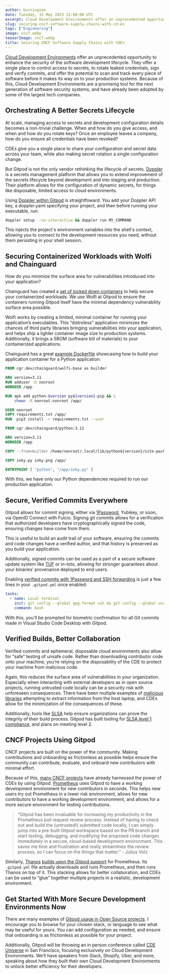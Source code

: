 ```yaml
---
author: burningion
date: Tuesday, 15 May 2023 11:00:00 UTC
excerpt: Cloud Development Environments offer an unprecedented opportunity to enhance the security of the software development lifecycle. They offer a single place to control access to secrets, to rotate leaked credentials, sign and verify commits, and offer the potential to scan and track every piece of software before it makes its way on to your production systems.
slug: securing-cncf-software-supply-chains-with-cd-es
tags: ["Engineering"]
image: cncf.webp
teaserImage: cncf.webp
title: Securing CNCF Software Supply Chains with CDEs
---
```


<script context="module">
  export const prerender = true;
</script>

[Cloud Development Environments](https://www.gitpod.io/cde) offer an unprecedented opportunity to enhance the security of the software development lifecycle. They offer a single place to control access to secrets, to rotate leaked credentials, sign and verify commits, and offer the potential to scan and track every piece of software before it makes its way on to your production systems. Because of this, Cloud Development Environments are a promising tool for the next generation of software security systems, and have already been adopted by some of the largest tech companies.

## Orchestrating A Better Secrets Lifecycle

At scale, managing access to secrets and development configuration details becomes a non-trivial challenge. When and how do you give access, and when and how do you rotate keys? Once an employee leaves a company, how do you ensure all credentials have been revoked?

CDEs give you a single place to share your configuration and secret data across your team, while also making secret rotation a single configuration change.

But Gitpod is not the only vendor rethinking the lifecycle of secrets. [Doppler](https://www.doppler.com/) is a secrets management platform that allows you to extend improvement of the secrets lifecycle beyond development and into staging and production. Their platform allows for the configuration of dynamic secrets, for things like disposable, limited access to cloud environments.

Using [Doppler within Gitpod](https://www.gitpod.io/blog/securely-manage-development-secrets-with-doppler-and-gitpod) is straightfoward. You add your Doppler API key, a doppler.yaml specifying your project, and then before running your executable, run:

```bash
doppler setup --no-interactive && doppler run MY_COMMAND
```

This injects the project's environment variables into the shell's context, allowing you to connect to the development resources you need, without them persisting in your shell session.

## Securing Containerized Workloads with Wolfi and Chainguard

How do you minimize the surface area for vulnerabilities introduced into your application?

Chainguard has created a [set of locked down containers](https://www.chainguard.dev/unchained/introducing-wolfi-the-first-linux-un-distro) to help secure your containerized workloads. We use Wolfi at Gitpod to ensure the containers running Gitpod itself have the minimal dependency vulnerability surface area possible.

Wolfi works by creating a limited, minimal container for running your application’s executables. This “distroless” application minimizes the chances of third party libraries bringing vulnerabilities into your application, and helps ship a lighter container image size to production systems. Additionally, it brings a SBOM (software bill of materials) to your containerized applications.

Chainguard has a great [example Dockerfile](https://edu.chainguard.dev/open-source/wolfi/wolfi-with-dockerfiles/) showcasing how to build your application container for a Python application:

```Dockerfile
FROM cgr.dev/chainguard/wolfi-base as builder

ARG version=3.11
RUN adduser -D nonroot
WORKDIR /app

RUN apk add python-$version py${version}-pip && \
	chown -R nonroot.nonroot /app/

USER nonroot
COPY requirements.txt /app/
RUN  pip3 install -r requirements.txt --user

FROM cgr.dev/chainguard/python:3.11

ARG version=3.11
WORKDIR /app

COPY --from=builder /home/nonroot/.local/lib/python${version}/site-packages /home/nonroot/.local/lib/python${version}/site-packages

COPY inky.py inky.png /app/

ENTRYPOINT [ "python", "/app/inky.py" ]
```

With this, we have only our Python dependencies required to run our production application.

## Secure, Verified Commits Everywhere

Gitpod allows for commit signing, either via [1Password](https://www.gitpod.io/blog/signing-git-commits-on-gitpod-with-1-password), Yubikey, or soon, via OpenID Connect with Fulcio. Signing git commits allows for a verification that authorized developers have cryptographically signed the code, ensuring changes have come from them.

This is useful to build an audit trail of your software, ensuring the commits and code changes have a verified author, and that history is preserved as you build your application.

Additionally, signed commits can be used as a part of a secure software update system like [TUF](https://theupdateframework.io/security/) or in-toto, allowing for stronger guarantees about your binaries’ provenance deployed to end users.

Enabling [verified commits with 1Password and SSH forwarding](https://www.gitpod.io/blog/signing-git-commits-on-gitpod-with-1-password) is just a few lines in your `.gitpod.yml` once enabled:

```yaml
tasks:
  - name: Local terminal
	init: git config --global gpg.format ssh && git config --global user.signingkey "$SSH_SIGNING_KEY" && git config commit.gpgsign true --global
	command: bash
```

With this, you'll be prompted for biometric confirmation for all Git commits made in Visual Studio Code Desktop with Gitpod.

## Verified Builds, Better Collaboration

Verified commits and ephemeral, disposable cloud environments also allow for “safe” testing of unsafe code. Rather than downloading contributor code onto your machine, you’re relying on the disposability of the CDE to protect your machine from malicious code.

Again, this reduces the surface area of vulnerabilities in your organization. Especially when interacting with external developers as in open source projects, running untrusted code locally can be a security risk with unforeseen consequences. There have been multiple examples of [malicious libraries](https://www.reversinglabs.com/blog/beware-impostor-http-libraries-lurk-on-pypi) attempting to extract information from the host laptop, and CDEs allow for the minimization of the consequences of these.

Additionally, tools like [SLSA](https://slsa.dev/spec/v0.1/levels) help ensure organizations can prove the integrity of their build process. Gitpod has built tooling for [SLSA level 1 compliance](https://www.gitpod.io/blog/securing-the-software-supply-chain-at-gitpod-with-slsa), and plans on meeting level 2.

## CNCF Projects Using Gitpod

CNCF projects are built on the power of the community. Making contributions and onboarding as frictionless as possible helps ensure the community can contribute, evaluate, and onboard new contributors with minimal effort.

Because of this, [many CNCF projects](https://contribute.dev/) have already harnessed the power of CDEs by using Gitpod. [Prometheus](https://github.com/prometheus/prometheus) uses Gitpod to have a working development environment for new contributors in seconds. This helps new users try out Prometheus in a lower risk environment, allows for new contributors to have a working development environment, and allows for a more secure environment for testing contributions.

> “Gitpod has been invaluable for increasing my productivity in the Prometheus pull request review process. Instead of having to check out and build the (untrusted!) submitted code locally, I can simply jump into a pre-built Gitpod workspace based on the PR branch and start testing, debugging, and modifying the proposed code changes immediately in a secure, cloud-based development environment. This saves me time and frustration and really streamlines the review process, so I can focus on the things that matter.” - Julius Volz

Similarly, [Thanos](https://thanos.io/) [builds upon the Gitpod support](https://github.com/thanos-io/thanos/blob/main/.gitpod.yml) for Prometheus. Its `.gitpod.yml` file actually downloads and runs Prometheus, and then runs Thanos on top of it. This stacking allows for better collaboration, and CDEs can be used to “glue” together multiple projects in a realistic, development environment.

## Get Started With More Secure Development Environments Now

There are many examples of [Gitpod usage in Open Source projects](https://contribute.dev/). I encourage you to browse for your chosen stack, or language to see what may be useful for yours. You can add configuration as needed, and ensure that onboarding is as frictionless as possible for your project.

Additionally, Gitpod will be throwing an in person conference called [CDE Universe](https://cdeuniverse.com/) in San Francisco, focusing exclusively on Cloud Development Environments. We’ll have speakers from Slack, Shopify, Uber, and more, speaking about how they built their own Cloud Development Environments to unlock better efficiency for their developers.
